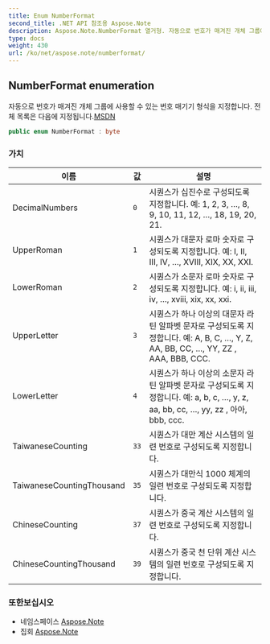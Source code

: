 ```yaml
---
title: Enum NumberFormat
second_title: .NET API 참조용 Aspose.Note
description: Aspose.Note.NumberFormat 열거형. 자동으로 번호가 매겨진 개체 그룹에 사용할 수 있는 번호 매기기 형식을 지정합니다. 전체 목록은 다음에 지정됩니다.MSDN
type: docs
weight: 430
url: /ko/net/aspose.note/numberformat/
---
```

## NumberFormat enumeration

자동으로 번호가 매겨진 개체 그룹에 사용할 수 있는 번호 매기기 형식을 지정합니다. 전체 목록은 다음에 지정됩니다.[MSDN](https://msdn.microsoft.com/en-us/library/dd923798(v=office.12).aspx)

```csharp
public enum NumberFormat : byte
```

### 가치

| 이름 | 값 | 설명 |
| --- | --- | --- |
| DecimalNumbers | `0` | 시퀀스가 십진수로 구성되도록 지정합니다. 예: 1, 2, 3, …, 8, 9, 10, 11, 12, …, 18, 19, 20, 21. |
| UpperRoman | `1` | 시퀀스가 대문자 로마 숫자로 구성되도록 지정합니다. 예: I, II, III, IV, …, XVIII, XIX, XX, XXI. |
| LowerRoman | `2` | 시퀀스가 소문자 로마 숫자로 구성되도록 지정합니다. 예: i, ii, iii, iv, …, xviii, xix, xx, xxi. |
| UpperLetter | `3` | 시퀀스가 하나 이상의 대문자 라틴 알파벳 문자로 구성되도록 지정합니다. 예: A, B, C, …, Y, Z, AA, BB, CC, …, YY, ZZ , AAA, BBB, CCC. |
| LowerLetter | `4` | 시퀀스가 하나 이상의 소문자 라틴 알파벳 문자로 구성되도록 지정합니다. 예: a, b, c, …, y, z, aa, bb, cc, …, yy, zz , 아아, bbb, ccc. |
| TaiwaneseCounting | `33` | 시퀀스가 대만 계산 시스템의 일련 번호로 구성되도록 지정합니다. |
| TaiwaneseCountingThousand | `35` | 시퀀스가 대만식 1000 체계의 일련 번호로 구성되도록 지정합니다. |
| ChineseCounting | `37` | 시퀀스가 중국 계산 시스템의 일련 번호로 구성되도록 지정합니다. |
| ChineseCountingThousand | `39` | 시퀀스가 중국 천 단위 계산 시스템의 일련 번호로 구성되도록 지정합니다. |

### 또한보십시오

* 네임스페이스 [Aspose.Note](../../aspose.note/)
* 집회 [Aspose.Note](../../)


